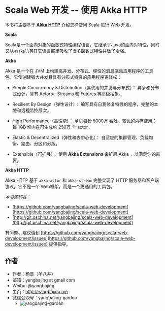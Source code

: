 # Scala Web 开发 -- 使用 Akka HTTP

本书将主要基于 [**Akka HTTP**](http://doc.akka.io/docs/akka-http/current/index.html) 介绍怎样使用 Scala 进行 Web 开发。

**Scala**

Scala是一个面向对象的函数式特性编程语言，它继承了Java的面向对特性，同时又从[`Haskell`](https://www.haskell.org/)等其它语言那里吸收了很多函数式特性并做了增强。

**Akka**

Akka 是一个在 JVM 上构建高并发、分布式、弹性的消息驱动应用程序的工具包。它使创建强大并发且具有分布式特性的应用程序更轻松：

- Simple Concurrency & Distribution（易使用的并发与分布式）：
    异步和分布式设计，具有 Actors、Streams 和 Futures 等高级抽象。

- Resilient By Design（弹性设计）：
    编写具有自我修复特性的程序，完整的本地和远程监控层次。

- High Performance（高性能）：
    单机每秒 5000万 吞吐。较优的内存使用：每 1GB 堆内在可生成约 250万 个 actor。 

- Elastic & Decentralized（弹性和去中心化）：
    自适应的集群管理、负载均衡、路由、分区和分版。

- Extensible（可扩展）：
    使用 **Akka Extensions** 来扩展 Akka ，以满足你的需要。

**Akka HTTP**

Akka HTTP 基于 `akka-actor` 和 `akka-stream` 完整实现了 HTTP 服务器和客户端协议。它不是一个 Web框架，而是一个更通用的工具包。

*本书源码在：*

- [https://github.com/yangbajing/scala-web-development](https://github.com/yangbajing/scala-web-development)
- [http://git.oschina.net/yangbajing/scala-web-development](http://git.oschina.net/yangbajing/scala-web-development)

有问题、建议请到 [https://github.com/yangbajing/scala-web-development/issues](https://github.com/yangbajing/scala-web-development/issues) 提供指导。

## 作者

- 作者：杨景（羊八井）
- 邮箱：yangbajing at gmail com
- Weibo: @yangbajing
- 主页：http://yangbajing.me
- 微信公众号：yangbajing-garden
    - ![yangbajing-garden](.../qrcode_for_gh_70b815e4a7cd_344.jpg)

